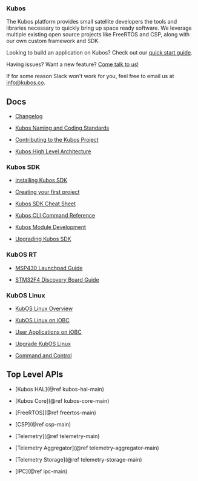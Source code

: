 ### Kubos

The Kubos platform provides small satellite developers the tools and libraries necessary to quickly bring up space ready software. We leverage multiple existing open source projects like FreeRTOS and CSP, along with our own custom framework and SDK.

Looking to build an application on Kubos? Check out our [quick start guide](docs/first-project.md).

Having issues? Want a new feature? [Come talk to us!](https://slack.kubos.co/)

If for some reason Slack won't work for you, feel free to email us at info@kubos.co.

## Docs

 - [Changelog](docs/changelog.md)

 - [Kubos Naming and Coding Standards](docs/kubos-standards.md)

 - [Contributing to the Kubos Project](docs/contribution-process.md)

 - [Kubos High Level Architecture](docs/kubos-arch.md)

### Kubos SDK

 - [Installing Kubos SDK](docs/sdk-installing.md)

 - [Creating your first project](docs/first-project.md)

 - [Kubos SDK Cheat Sheet](docs/sdk-cheatsheet.md)

 - [Kubos CLI Command Reference](docs/sdk-reference.md)

 - [Kubos Module Development](docs/kubos-development.md)

 - [Upgrading Kubos SDK](docs/sdk-upgrading.md)

### KubOS RT

 - [MSP430 Launchpad Guide](docs/msp430-launchpad-guide.md)

 - [STM32F4 Discovery Board Guide](docs/stm32f4-discovery-board-guide.md)

### KubOS Linux

 - [KubOS Linux Overview](docs/kubos-linux-overview.md)

 - [KubOS Linux on iOBC](docs/kubos-linux-on-iobc.md)

 - [User Applications on iOBC](docs/user-app-on-iobc.md)
 
 - [Upgrade KubOS Linux](docs/kubos-linux-upgrade.md)

 - [Command and Control](docs/command-and-control.md)


## Top Level APIs

 - [Kubos HAL](@ref kubos-hal-main)

 - [Kubos Core](@ref kubos-core-main)

 - [FreeRTOS](@ref freertos-main)

 - [CSP](@ref csp-main)

 - [Telemetry](@ref telemetry-main)

 - [Telemetry Aggregator](@ref telemetry-aggregator-main)

 - [Telemetry Storage](@ref telemetry-storage-main)

 - [IPC](@ref ipc-main)